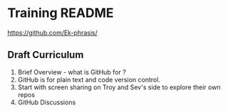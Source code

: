 # Training README



https://github.com/Ek-phrasis/


## Draft Curriculum

1. Brief Overview - what is GitHub for ?
2. GitHub is for plain text and code version control.
1. Start with screen sharing on Troy and Sev's side to explore their own repos
1. GitHub Discussions
